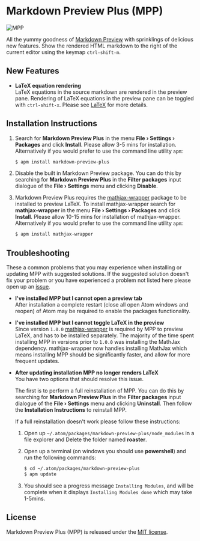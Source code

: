# Markdown Preview Plus (MPP)

![MPP](https://raw.githubusercontent.com/Galadirith/markdown-preview-plus/master/imgs/mpp-full-res-invert.png)

All the yummy goodness of
[Markdown Preview](https://github.com/atom/markdown-preview) with sprinklings of
delicious new features. Show the rendered HTML markdown to the right of the
current editor using the keymap `ctrl-shift-m`.

## New Features

- **LaTeX equation rendering**  
  LaTeX equations in the source markdown are rendered in the preview pane.
  Rendering of LaTeX equations in the preview pane can be toggled with
  `ctrl-shift-x`. Please see [LaTeX](LATEX.md) for more details.

## Installation Instructions

1.  Search for **Markdown Preview Plus** in the menu **File &rsaquo; Settings
    &rsaquo; Packages** and click **Install**. Please allow 3-5 mins for
    installation. Alternatively if you would prefer to use the command line
    utility `apm`:

    ````bash
    $ apm install markdown-preview-plus
    ````

2.  Disable the built in Markdown Preview package. You can do this by searching
    for **Markdown Preview Plus** in the **Filter packages** input dialogue of
    the **File &rsaquo; Settings** menu and clicking **Disable**.

3.  Markdown Preview Plus requires the
    [mathjax-wrapper](https://github.com/Galadirith/mathjax-wrapper) package to
    be installed to preview LaTeX. To install mathjax-wrapper search for
    **mathjax-wrapper** in the menu **File &rsaquo; Settings &rsaquo; Packages**
    and click **Install**. Please allow 10-15 mins for installation of
    mathjax-wrapper. Alternatively if you would prefer to use the command line
    utility `apm`:

    ````bash
    $ apm install mathjax-wrapper
    ````

## Troubleshooting

These a common problems that you may experience when installing or updating MPP
with suggested solutions. If the suggested solution doesn't fix your problem or
you have experienced a problem not listed here please open up an
[issue](https://github.com/Galadirith/markdown-preview-plus/issues/new).

- **I've installed MPP but I cannot open a preview tab**  
  After installation a complete restart (close all open Atom windows and reopen)
  of Atom may be required to enable the packages functionality.

- **I've installed MPP but I cannot toggle LaTeX in the preview**  
  Since version `1.0.0`
  [mathjax-wrapper](https://github.com/Galadirith/mathjax-wrapper) is required
  by MPP to preview LaTeX, and has to be installed separately.  The majority
  of the time spent installing MPP in versions prior to `1.0.0` was installing
  the MathJax dependency. mathjax-wrapper now handles installing MathJax which
  means installing MPP should be significantly faster, and allow for more
  frequent updates.

- **After updating installation MPP no longer renders LaTeX**  
  You have two options that should resolve this issue.

  The first is to perform a full reinstallation of MPP. You can do this by
  searching for **Markdown Preview Plus** in the **Filter packages** input
  dialogue of the **File &rsaquo; Settings** menu and clicking **Uninstall**.
  Then follow the **Installation Instructions** to reinstall MPP.

  If a full reinstallation doesn't work please follow these instructions:

  1.  Open up `~/.atom/packages/markdown-preview-plus/node_modules` in a file
      explorer and Delete the folder named **roaster**.

  2.  Open up a terminal (on windows you should use **powershell**) and run the
      following commands:

      ````bash
      $ cd ~/.atom/packages/markdown-preview-plus
      $ apm update
      ````
  3.  You should see a progress message `Installing Modules`, and will be
      complete when it displays `Installing Modules done` which may take
      1-5mins.

## License

Markdown Preview Plus (MPP) is released under the [MIT license](LICENSE.md).
